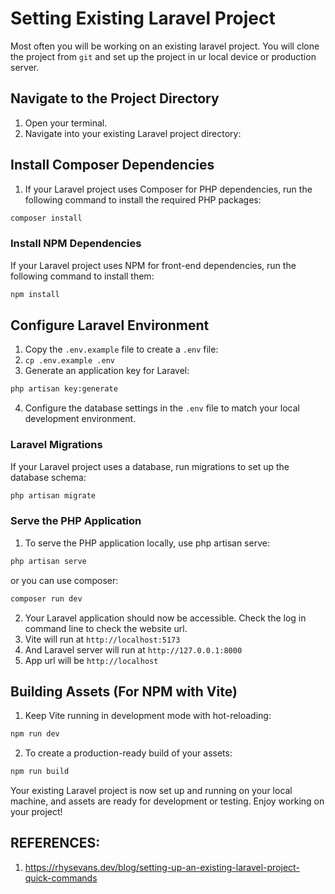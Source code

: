 # Setting Existing Laravel Project

Most often you will be working on an existing laravel project. You will clone the project from `git` and set up the project in ur local device or production server.

## Navigate to the Project Directory
1. Open your terminal.
2. Navigate into your existing Laravel project directory:

## Install Composer Dependencies
1. If your Laravel project uses Composer for PHP dependencies, run the following command to install the required PHP packages:
```bash
composer install
```

### Install NPM Dependencies
If your Laravel project uses NPM for front-end dependencies, run the following command to install them:
```bash
npm install
```

## Configure Laravel Environment
1. Copy the `.env.example` file to create a `.env` file:
2. `cp .env.example .env`
3. Generate an application key for Laravel:
```bash
php artisan key:generate
```
4. Configure the database settings in the `.env` file to match your local development environment.

### Laravel Migrations
If your Laravel project uses a database, run migrations to set up the database schema:
```bash
php artisan migrate
```

### Serve the PHP Application
1. To serve the PHP application locally, use php artisan serve:
```bash
php artisan serve
```
or you can use composer:
```bash
composer run dev
```
2. Your Laravel application should now be accessible. Check the log in command line to check the website url.
3. Vite will run at `http://localhost:5173`
4. And Laravel server will run at `http://127.0.0.1:8000`
5. App url will be `http://localhost`

## Building Assets (For NPM with Vite)
1. Keep Vite running in development mode with hot-reloading:
```bash
npm run dev
```
2. To create a production-ready build of your assets:
```bash
npm run build
```


Your existing Laravel project is now set up and running on your local machine, and assets are ready for development or testing. Enjoy working on your project!


## REFERENCES:
1. https://rhysevans.dev/blog/setting-up-an-existing-laravel-project-quick-commands
